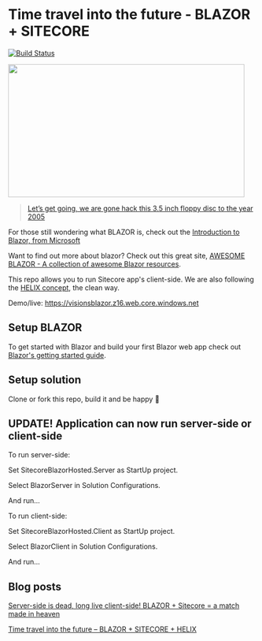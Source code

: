 # Time travel into the future - BLAZOR + SITECORE

[![Build Status](https://dev.azure.com/sitecorexamarin/Sitecore%20Blazor/_apis/build/status/Sitecore%20Blazor-CI?branchName=master)](https://dev.azure.com/sitecorexamarin/Sitecore%20Blazor/_build/latest?definitionId=3&branchName=master)

<a href="https://visionsincode.files.wordpress.com/2018/06/hackerman.gif"><img data-attachment-id="3491" data-permalink="https://visionsincode.wordpress.com/?attachment_id=3491" data-orig-file="https://visionsincode.files.wordpress.com/2018/06/hackerman.gif?w=748" data-orig-size="480,270" data-comments-opened="1" data-image-meta="{&quot;aperture&quot;:&quot;0&quot;,&quot;credit&quot;:&quot;&quot;,&quot;camera&quot;:&quot;&quot;,&quot;caption&quot;:&quot;&quot;,&quot;created_timestamp&quot;:&quot;0&quot;,&quot;copyright&quot;:&quot;&quot;,&quot;focal_length&quot;:&quot;0&quot;,&quot;iso&quot;:&quot;0&quot;,&quot;shutter_speed&quot;:&quot;0&quot;,&quot;title&quot;:&quot;&quot;,&quot;orientation&quot;:&quot;0&quot;}" data-image-title="Hackerman" data-image-description="" data-medium-file="https://visionsincode.files.wordpress.com/2018/06/hackerman.gif?w=748?w=300" data-large-file="https://visionsincode.files.wordpress.com/2018/06/hackerman.gif?w=748?w=480" src="https://visionsincode.files.wordpress.com/2018/06/hackerman.gif?w=480" alt="" class="aligncenter size-full wp-image-3491" width="480" height="270" srcset="https://visionsincode.files.wordpress.com/2018/06/hackerman.gif?w=480&amp;zoom=2 1.5x" src-orig="https://visionsincode.files.wordpress.com/2018/06/hackerman.gif?w=748" scale="1.5"></a>

> [Let’s get going, we are gone hack this 3.5 inch floppy disc to the year 2005](https://www.youtube.com/watch?v=KEkrWRHCDQU&amp;feature=youtu.be&amp;t=66)

For those still wondering what BLAZOR is, check out the [Introduction to Blazor, from Microsoft](https://docs.microsoft.com/en-us/aspnet/core/blazor/?view=aspnetcore-3.0 )

Want to find out more about blazor? Check out this great site, [AWESOME BLAZOR - A collection of awesome Blazor resources](https://github.com/AdrienTorris/awesome-blazor/ ). 

This repo allows you to run Sitecore app's client-side. We are also following the [HELIX concept](http://helix.sitecore.net/), the clean way.

Demo/live: https://visionsblazor.z16.web.core.windows.net

## Setup BLAZOR
To get started with Blazor and build your first Blazor web app check out [Blazor's getting started guide](https://blazor.net/docs/get-started.html).

## Setup solution
Clone or fork this repo, build it and be happy 🙂

## UPDATE! Application can now run server-side or client-side
To run server-side:

Set SitecoreBlazorHosted.Server as StartUp project.

Select BlazorServer in Solution Configurations.

And run...

To run client-side:

Set SitecoreBlazorHosted.Client as StartUp project.

Select BlazorClient in Solution Configurations.

And run...

## Blog posts
[Server-side is dead, long live client-side! BLAZOR + Sitecore = a match made in heaven](https://visionsincode.wordpress.com/2018/05/13/server-side-is-dead-long-live-client-side-blazor-sitecore-a-match-made-in-heaven/)

[Time travel into the future – BLAZOR + SITECORE + HELIX](https://visionsincode.wordpress.com/2018/06/30/time-travel-into-the-future-blazor-sitecore-helix/)
